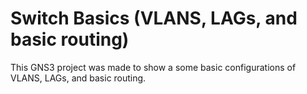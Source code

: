 # Switch Basics (VLANS, LAGs, and basic routing)



This GNS3 project was made to show a some basic configurations of VLANS, LAGs, and basic routing.